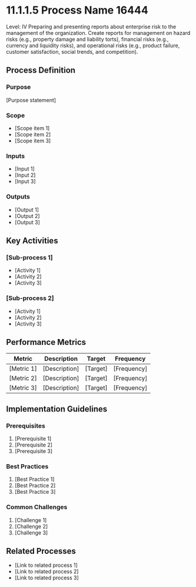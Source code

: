 # 11.1.1.5 Process Name 16444

<div class="process-card">
Level: IV
Preparing and presenting reports about enterprise risk to the management of the organization. Create reports for management on hazard risks (e.g., property damage and liability torts), financial risks (e.g., currency and liquidity risks), and operational risks (e.g., product failure, customer satisfaction, social trends, and competition).
</div>

## Process Definition

### Purpose

[Purpose statement]

### Scope

- [Scope item 1]
- [Scope item 2]
- [Scope item 3]

### Inputs

- [Input 1]
- [Input 2]
- [Input 3]

### Outputs

- [Output 1]
- [Output 2]
- [Output 3]

## Key Activities

### [Sub-process 1]

- [Activity 1]
- [Activity 2]
- [Activity 3]

### [Sub-process 2]

- [Activity 1]
- [Activity 2]
- [Activity 3]

## Performance Metrics

| Metric | Description | Target | Frequency |
|--------|-------------|--------|-----------|
| [Metric 1] | [Description] | [Target] | [Frequency] |
| [Metric 2] | [Description] | [Target] | [Frequency] |
| [Metric 3] | [Description] | [Target] | [Frequency] |

## Implementation Guidelines

### Prerequisites

1. [Prerequisite 1]
2. [Prerequisite 2]
3. [Prerequisite 3]

### Best Practices

1. [Best Practice 1]
2. [Best Practice 2]
3. [Best Practice 3]

### Common Challenges

1. [Challenge 1]
2. [Challenge 2]
3. [Challenge 3]

## Related Processes

- [Link to related process 1]
- [Link to related process 2]
- [Link to related process 3]
